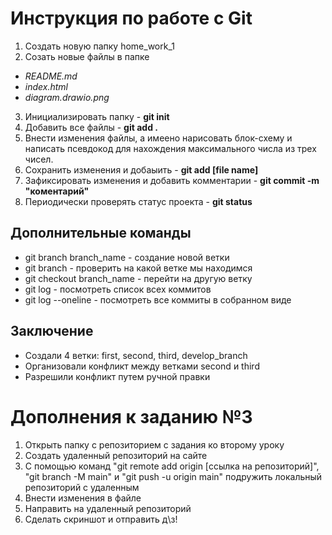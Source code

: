 # Инструкция по работе с Git

1. Создать новую папку home_work_1
2. Созать новые файлы в папке 
* *README.md*
* *index.html*
* *diagram.drawio.png*
3. Инициализировать папку - **git init**
4. Добавить все файлы - **git add .**
5. Внести изменения файлы, а имеено нарисовать блок-схему и написать псевдокод для нахождения максимального числа из трех чисел.
6. Сохранить изменения и добаыить - **git add [file name]**
7. Зафиксировать изменения и добавить комментарии - **git commit -m "коментарий"**
8. Периодически проверять статус проекта - **git status**


## Дополнительные команды

* git branch branch_name - создание новой ветки
* git branch - проверить на какой ветке мы находимся
* git checkout branch_name - перейти на другую ветку
* git log - посмотреть список всех коммитов
* git log --oneline - посмотреть все коммиты в собранном виде

## **Заключение** 

* Создали 4 ветки: first, second, third, develop_branch 
* Организовали конфликт между ветками second и third
* Разрешили конфликт путем ручной правки  

# Дополнения к заданию №3
1. Открыть папку с репозиторием с задания ко второму уроку
2. Создать удаленный репозиторий на сайте
3. С помощью команд "git remote add origin [ссылка на репозиторий]", "git branch -M main" и "git push -u origin main" подружить локальный репозиторий с удаленным
4. Внести изменения в файле 
5. Направить на удаленный репозиторий
6. Сделать скриншот и отправить д\з!